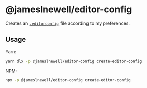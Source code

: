 # @jameslnewell/editor-config

Creates an [`.editorconfig`](https://editorconfig.org/) file according to my preferences.

## Usage

Yarn:

```bash
yarn dlx -p @jameslnewell/editor-config create-editor-config
```

NPM:

```bash
npx -p @jameslnewell/editor-config create-editor-config
```
